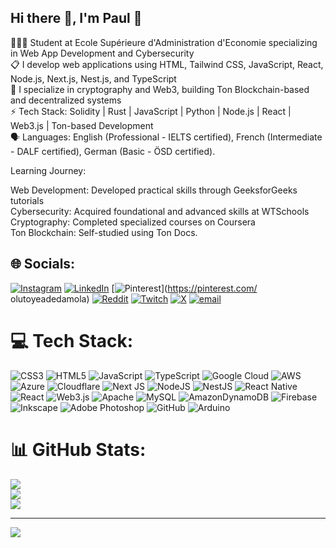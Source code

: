 ## Hi there 👋, I'm Paul 👾<br>

👩🏽‍💻 Student at Ecole Supérieure d'Administration d'Economie specializing in Web App Development and Cybersecurity<br>
📋 I develop web applications using HTML, Tailwind CSS, JavaScript, React, Node.js, Next.js, Nest.js, and TypeScript<br>
🧱 I specialize in cryptography and Web3, building Ton Blockchain-based and decentralized systems<br> 
⚡ Tech Stack: Solidity | Rust | JavaScript | Python | Node.js | React | Web3.js | Ton-based Development<br> 
🗣 Languages: English (Professional - IELTS certified), French (Intermediate - DALF certified), German (Basic - ÖSD certified).<br>

Learning Journey:<br>

Web Development: Developed practical skills through GeeksforGeeks tutorials<br>
Cybersecurity: Acquired foundational and advanced skills at WTSchools<br>
Cryptography: Completed specialized courses on Coursera<br>
Ton Blockchain: Self-studied using Ton Docs.

## 🌐 Socials:
[![Instagram](https://img.shields.io/badge/Instagram-%23E4405F.svg?logo=Instagram&logoColor=white)](https://instagram.com/i_am_ultimate_official) [![LinkedIn](https://img.shields.io/badge/LinkedIn-%230077B5.svg?logo=linkedin&logoColor=white)](https://linkedin.com/in/jinx-guzzman-201831335) [![Pinterest](https://img.shields.io/badge/Pinterest-%23E60023.svg?logo=Pinterest&logoColor=white)](https://pinterest.com/ olutoyeadedamola) [![Reddit](https://img.shields.io/badge/Reddit-%23FF4500.svg?logo=Reddit&logoColor=white)](https://reddit.com/user/i_am_ultimate_100) [![Twitch](https://img.shields.io/badge/Twitch-%239146FF.svg?logo=Twitch&logoColor=white)](https://twitch.tv/i_am_ultimate_100) [![X](https://img.shields.io/badge/X-black.svg?logo=X&logoColor=white)](https://x.com/I_am_Olutoye) [![email](https://img.shields.io/badge/Email-D14836?logo=gmail&logoColor=white)](mailto:olutoyeadeda) 

# 💻 Tech Stack:
![CSS3](https://img.shields.io/badge/css3-%231572B6.svg?style=flat&logo=css3&logoColor=white) ![HTML5](https://img.shields.io/badge/html5-%23E34F26.svg?style=flat&logo=html5&logoColor=white) ![JavaScript](https://img.shields.io/badge/javascript-%23323330.svg?style=flat&logo=javascript&logoColor=%23F7DF1E) ![TypeScript](https://img.shields.io/badge/typescript-%23007ACC.svg?style=flat&logo=typescript&logoColor=white) ![Google Cloud](https://img.shields.io/badge/GoogleCloud-%234285F4.svg?style=flat&logo=google-cloud&logoColor=white) ![AWS](https://img.shields.io/badge/AWS-%23FF9900.svg?style=flat&logo=amazon-aws&logoColor=white) ![Azure](https://img.shields.io/badge/azure-%230072C6.svg?style=flat&logo=microsoftazure&logoColor=white) ![Cloudflare](https://img.shields.io/badge/Cloudflare-F38020?style=flat&logo=Cloudflare&logoColor=white) ![Next JS](https://img.shields.io/badge/Next-black?style=flat&logo=next.js&logoColor=white) ![NodeJS](https://img.shields.io/badge/node.js-6DA55F?style=flat&logo=node.js&logoColor=white) ![NestJS](https://img.shields.io/badge/nestjs-%23E0234E.svg?style=flat&logo=nestjs&logoColor=white) ![React Native](https://img.shields.io/badge/react_native-%2320232a.svg?style=flat&logo=react&logoColor=%2361DAFB) ![React](https://img.shields.io/badge/react-%2320232a.svg?style=flat&logo=react&logoColor=%2361DAFB) ![Web3.js](https://img.shields.io/badge/web3.js-F16822?style=flat&logo=web3.js&logoColor=white) ![Apache](https://img.shields.io/badge/apache-%23D42029.svg?style=flat&logo=apache&logoColor=white) ![MySQL](https://img.shields.io/badge/mysql-4479A1.svg?style=flat&logo=mysql&logoColor=white) ![AmazonDynamoDB](https://img.shields.io/badge/Amazon%20DynamoDB-4053D6?style=flat&logo=Amazon%20DynamoDB&logoColor=white) ![Firebase](https://img.shields.io/badge/firebase-a08021?style=flat&logo=firebase&logoColor=ffcd34) ![Inkscape](https://img.shields.io/badge/Inkscape-e0e0e0?style=flat&logo=inkscape&logoColor=080A13) ![Adobe Photoshop](https://img.shields.io/badge/adobe%20photoshop-%2331A8FF.svg?style=flat&logo=adobe%20photoshop&logoColor=white) ![GitHub](https://img.shields.io/badge/github-%23121011.svg?style=flat&logo=github&logoColor=white) ![Arduino](https://img.shields.io/badge/-Arduino-00979D?style=flat&logo=Arduino&logoColor=white)
# 📊 GitHub Stats:
![](https://github-readme-stats.vercel.app/api?username=Ultimate-100-creator&theme=tokyonight&hide_border=false&include_all_commits=true&count_private=false)<br/>
![](https://nirzak-streak-stats.vercel.app/?user=Ultimate-100-creator&theme=tokyonight&hide_border=false)<br/>
![](https://github-readme-stats.vercel.app/api/top-langs/?username=Ultimate-100-creator&theme=tokyonight&hide_border=false&include_all_commits=true&count_private=false&layout=compact)

---
[![](https://visitcount.itsvg.in/api?id=Ultimate-100-creator&icon=0&color=0)](https://visitcount.itsvg.in)

<!-- Proudly created with GPRM ( https://gprm.itsvg.in ) -->

